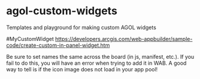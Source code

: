 # agol-custom-widgets
Templates and playground for making custom AGOL widgets

#MyCustomWidget
https://developers.arcgis.com/web-appbuilder/sample-code/create-custom-in-panel-widget.htm

Be sure to set names the same across the board (in js, manifest, etc.). If you fail to do this, you will have an error when trying to add it in WAB. A good way to tell is if the icon image does not load in your app pool!
